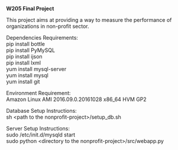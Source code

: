 **W205 Final Project**

This project aims at providing a way to measure the performance of organizations in non-profit sector.  

Dependencies Requirements:  
pip install bottle  
pip install PyMySQL  
pip install ijson  
pip install lxml  
yum install mysql-server  
yum install mysql  
yum install git  

Environment Requirement:  
Amazon Linux AMI 2016.09.0.20161028 x86_64 HVM GP2  

Database Setup Instructions:  
sh \<path to the nonprofit-project\>/setup_db.sh  

Server Setup Instructions:  
sudo /etc/init.d/mysqld start  
sudo python \<directory to the nonprofit-project\>/src/webapp.py

